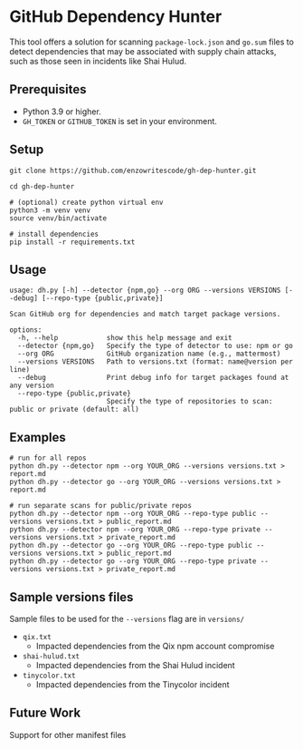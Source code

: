 # GitHub Dependency Hunter

This tool offers a solution for scanning `package-lock.json` and `go.sum` files to detect dependencies that may be associated with supply chain attacks, such as those seen in incidents like Shai Hulud.

## Prerequisites

- Python 3.9 or higher.
- `GH_TOKEN` or `GITHUB_TOKEN` is set in your environment.

## Setup

```
git clone https://github.com/enzowritescode/gh-dep-hunter.git

cd gh-dep-hunter

# (optional) create python virtual env
python3 -m venv venv
source venv/bin/activate

# install dependencies
pip install -r requirements.txt
```

## Usage

```
usage: dh.py [-h] --detector {npm,go} --org ORG --versions VERSIONS [--debug] [--repo-type {public,private}]

Scan GitHub org for dependencies and match target package versions.

options:
  -h, --help            show this help message and exit
  --detector {npm,go}   Specify the type of detector to use: npm or go
  --org ORG             GitHub organization name (e.g., mattermost)
  --versions VERSIONS   Path to versions.txt (format: name@version per line)
  --debug               Print debug info for target packages found at any version
  --repo-type {public,private}
                        Specify the type of repositories to scan: public or private (default: all)
```

## Examples

```
# run for all repos
python dh.py --detector npm --org YOUR_ORG --versions versions.txt > report.md
python dh.py --detector go --org YOUR_ORG --versions versions.txt > report.md

# run separate scans for public/private repos
python dh.py --detector npm --org YOUR_ORG --repo-type public --versions versions.txt > public_report.md
python dh.py --detector npm --org YOUR_ORG --repo-type private --versions versions.txt > private_report.md
python dh.py --detector go --org YOUR_ORG --repo-type public --versions versions.txt > public_report.md
python dh.py --detector go --org YOUR_ORG --repo-type private --versions versions.txt > private_report.md
```

## Sample versions files

Sample files to be used for the `--versions` flag are in `versions/`

- `qix.txt`
	- Impacted dependencies from the Qix npm account compromise
- `shai-hulud.txt`
	- Impacted dependencies from the Shai Hulud incident
- `tinycolor.txt`
	- Impacted dependencies from the Tinycolor incident

## Future Work

Support for other manifest files
